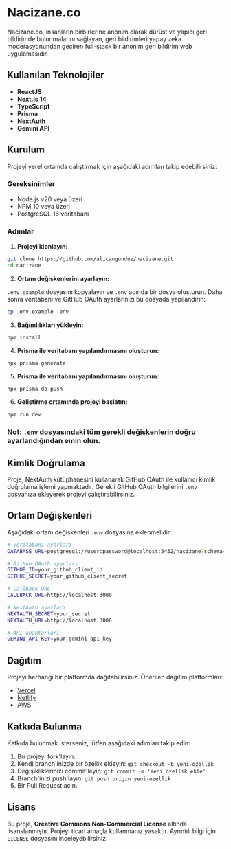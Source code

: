 # Nacizane.co

Nacizane.co, insanların birbirlerine anonim olarak dürüst ve yapıcı geri bildirimde bulunmalarını sağlayan, geri bildirimleri yapay zeka moderasyonundan geçiren full-stack bir anonim geri bildirim web uygulamasıdır.

## Kullanılan Teknolojiler

- **ReactJS** 
- **Next.js 14** 
- **TypeScript** 
- **Prisma**
- **NextAuth** 
- **Gemini API** 

## Kurulum

Projeyi yerel ortamda çalıştırmak için aşağıdaki adımları takip edebilirsiniz:

### Gereksinimler

- Node.js v20 veya üzeri
- NPM 10 veya üzeri
- PostgreSQL 16 veritabanı

### Adımlar

1. **Projeyi klonlayın:**

```bash
git clone https://github.com/alicangunduz/nacizane.git
cd nacizane
```

2. **Ortam değişkenlerini ayarlayın:**

`.env.example` dosyasını kopyalayın ve `.env` adında bir dosya oluşturun. Daha sonra veritabanı ve GitHub OAuth ayarlarınızı bu dosyada yapılandırın:

```bash
cp .env.example .env
```

3. **Bağımlılıkları yükleyin:**

```bash
npm install
```

4. **Prisma ile veritabanı yapılandırmasını oluşturun:**

```bash
npx prisma generate
```

5. **Prisma ile veritabanı yapılandırmasını oluşturun:**

```bash
npx prisma db push
```

6. **Geliştirme ortamında projeyi başlatın:**

```bash
npm run dev
```

### Not: `.env` dosyasındaki tüm gerekli değişkenlerin doğru ayarlandığından emin olun.


## Kimlik Doğrulama

Proje, NextAuth kütüphanesini kullanarak GitHub OAuth ile kullanıcı kimlik doğrulama işlemi yapmaktadır. Gerekli GitHub OAuth bilgilerini `.env` dosyanıza ekleyerek projeyi çalıştırabilirsiniz.

## Ortam Değişkenleri

Aşağıdaki ortam değişkenleri `.env` dosyasına eklenmelidir:

```bash
# Veritabanı ayarları
DATABASE_URL=postgresql://user:password@localhost:5432/nacizane?schema=public

# GitHub OAuth ayarları
GITHUB_ID=your_github_client_id
GITHUB_SECRET=your_github_client_secret

# Callback URL
CALLBACK_URL=http://localhost:3000

# NextAuth ayarları
NEXTAUTH_SECRET=your_secret
NEXTAUTH_URL=http://localhost:3000

# API anahtarları
GEMINI_API_KEY=your_gemini_api_key
```

## Dağıtım

Projeyi herhangi bir platformda dağıtabilirsiniz. Önerilen dağıtım platformları:

- [Vercel](https://vercel.com/)
- [Netlify](https://www.netlify.com/)
- [AWS](https://aws.amazon.com/)

## Katkıda Bulunma

Katkıda bulunmak isterseniz, lütfen aşağıdaki adımları takip edin:

1. Bu projeyi fork'layın.
2. Kendi branch'inizde bir özellik ekleyin: `git checkout -b yeni-ozellik`
3. Değişikliklerinizi commit'leyin: `git commit -m 'Yeni özellik ekle'`
4. Branch'inizi push'layın: `git push origin yeni-ozellik`
5. Bir Pull Request açın.

## Lisans

Bu proje, **Creative Commons Non-Commercial License** altında lisanslanmıştır. Projeyi ticari amaçla kullanmanız yasaktır. Ayrıntılı bilgi için `LICENSE` dosyasını inceleyebilirsiniz.
